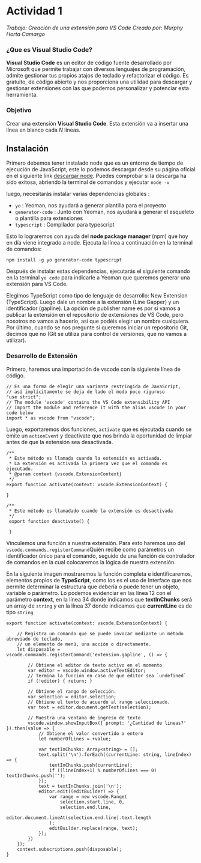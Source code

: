 # Actividad 1

_Trabajo: Creación de una extensión para VS Code_
_Creado por: Murphy Horta Camargo_

### ¿Que es Visual Studio Code?

**Visual Studio Code** es un editor de código fuente desarrollado por Microsoft que permite trabajar con diversos lenguajes de programación, admite gestionar tus propios atajos de teclado y refactorizar el código. Es gratuito, de código abierto y nos proporciona una utilidad para descargar y gestionar extensiones con las que podemos personalizar y potenciar esta herramienta.

### **Objetivo**

Crear una extensión **Visual Studio Code**. Esta extensión va a insertar una línea en blanco cada _N_ líneas.

## Instalación

Primero debemos tener instalado node que es un entorno de tiempo de ejecución de JavaScript, este lo podemos descargar desde su página oficial en el siguiente link [descargar node](https://nodejs.org/en/download/current/). Puedes comprobar si la descarga ha sido exitosa, abriendo la terminal de comandos y ejecutar `node -v`

luego, necesitarás instalar varias dependencias globales :

- `yo` : Yeoman, nos ayudará a generar plantilla para el proyecto
- `generator-code` : Junto con Yeoman, nos ayudará a generar el esqueleto o plantilla para extensiones
- `typescript` : Compilador para typescript

Esto lo lograremos con ayuda del **node package manager** (npm) que hoy en día viene integrado a node. Ejecuta la línea a continuación en la terminal de comandos:

`npm install -g yo generator-code typescript`

Después de instalar estas dependencias, ejecutarás el siguiente comando en la terminal `yo code` para indicarle a Yeoman que queremos generar una extensión para VS Code.

Elegimos TypeScript como tipo de lenguaje de desarrollo: New Extension (TypeScript). Luego dale un nombre a la extensión (Line Gapper) y un identificador (gapline). La opción de publisher name es por si vamos a publicar la extensión en el repositorio de extensiones de VS Code, pero nosotros no vamos a hacerlo, así que podéis elegir un nombre cualquiera. Por último, cuando se nos pregunte si queremos iniciar un repositorio Git, decimos que no (Git se utiliza para control de versiones, que no vamos a utilizar).

### Desarrollo de Extensión

Primero, haremos una importación de vscode con la siguiente línea de código.

```
// Es una forma de elegir una variante restringida de JavaScript,
// así implícitamente se deja de lado el modo poco riguroso
"use strict";
// The module 'vscode' contains the VS Code extensibility API
// Import the module and reference it with the alias vscode in your code below
import * as vscode from "vscode";
```

Luego, exportaremos dos funciones, `activate` que es ejecutada cuando se emite un `actionEvent` y deactivate que nos brinda la oportunidad de limpiar antes de que la extensión sea desactivada.

```
/**
 * Este método es llamada cuando la extensión es activada.
 * La extensión es activada la primera vez que el comando es ejecutado.
 * @param context {vscode.ExtensionContext}
 */
export function activate(context: vscode.ExtensionContext) {

}

/**
 * Este método es llamadado cuando la extensión es desactivada
 */
 export function deactivate() {

 }
```

Vinculemos una función a nuestra extensión. Para esto haremos uso del `vscode.commands.registerCommand`Quién recibe como parámetros un identificador único para el comando, seguido de una función de controlador de comandos en la cual colocaremos la lógica de nuestra extensión.

En la siguiente imagen mostraremos la función completa e identificaremos, elementos propios de **TypeScript**, como los es el uso de Interface que nos permite determinar la estructura que debería o puede tener un objeto, variable o parámetro. Lo podemos evidenciar en las línea 12 con el parámetro **context**, en la línea 34 donde indicamos que **textInChunks** será un array de `string` y en la línea 37 donde indicamos que **currentLine** es de tipo `string`

```
export function activate(context: vscode.ExtensionContext) {

    // Registra un comando que se puede invocar mediante un método abreviado de teclado,
    // un elemento de menú, una acción o directamente.
    let disposable = vscode.commands.registerCommand('extension.gapline', () => {

        // Obtiene el editor de texto activo en el momento
        var editor = vscode.window.activeTextEditor;
        // Termina la función en caso de que editor sea `undefined`
        if (!editor) { return; }

        // Obtiene el rango de selección.
        var selection = editor.selection;
        // Obtiene el texto de acuerdo al rango seleccionado.
        var text = editor.document.getText(selection);

        // Muestra una ventana de ingreso de texto
        vscode.window.showInputBox({ prompt: '¿Cantidad de lineas?' }).then(value => {
            // Obtiene el valor convertido a entero
            let numberOfLines = +value;

            var textInChunks: Array<string> = [];
            text.split('\n').forEach((currentLine: string, lineIndex) => {
                textInChunks.push(currentLine);
                if ((lineIndex+1) % numberOfLines === 0) textInChunks.push('');
            });
            text = textInChunks.join('\n');
            editor.edit((editBuilder) => {
                var range = new vscode.Range(
                    selection.start.line, 0,
                    selection.end.line,
                    editor.document.lineAt(selection.end.line).text.length
                );
                editBuilder.replace(range, text);
            });
        })
    });
    context.subscriptions.push(disposable);
}

```
